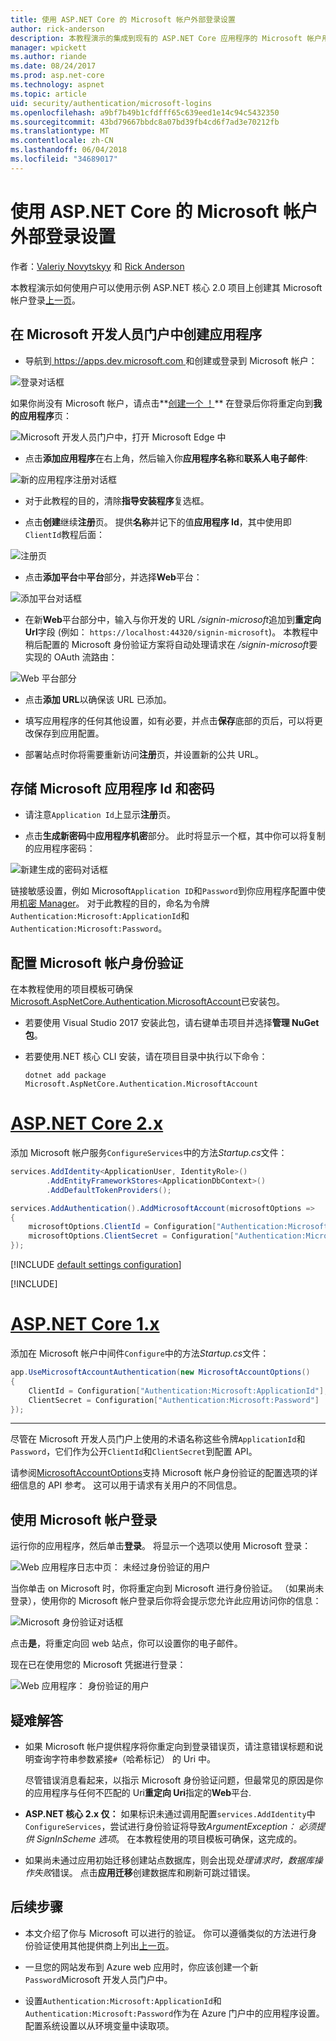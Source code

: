 ```yaml
---
title: 使用 ASP.NET Core 的 Microsoft 帐户外部登录设置
author: rick-anderson
description: 本教程演示的集成到现有的 ASP.NET Core 应用程序的 Microsoft 帐户用户身份验证。
manager: wpickett
ms.author: riande
ms.date: 08/24/2017
ms.prod: asp.net-core
ms.technology: aspnet
ms.topic: article
uid: security/authentication/microsoft-logins
ms.openlocfilehash: a9bf7b49b1cfdfff65c639eed1e14c94c5432350
ms.sourcegitcommit: 43bd79667bbdc8a07bd39fb4cd6f7ad3e70212fb
ms.translationtype: MT
ms.contentlocale: zh-CN
ms.lasthandoff: 06/04/2018
ms.locfileid: "34689017"
---
```

# <a name="microsoft-account-external-login-setup-with-aspnet-core"></a>使用 ASP.NET Core 的 Microsoft 帐户外部登录设置

作者：[Valeriy Novytskyy](https://github.com/01binary) 和 [Rick Anderson](https://twitter.com/RickAndMSFT)

本教程演示如何使用户可以使用示例 ASP.NET 核心 2.0 项目上创建其 Microsoft 帐户登录[上一页](xref:security/authentication/social/index)。

## <a name="create-the-app-in-microsoft-developer-portal"></a>在 Microsoft 开发人员门户中创建应用程序

* 导航到[ https://apps.dev.microsoft.com ](https://apps.dev.microsoft.com)和创建或登录到 Microsoft 帐户：

![登录对话框](index/_static/MicrosoftDevLogin.png)

如果你尚没有 Microsoft 帐户，请点击**[创建一个 ！](https://signup.live.com/signup?wa=wsignin1.0&rpsnv=13&ct=1478151035&rver=6.7.6643.0&wp=SAPI_LONG&wreply=https%3a%2f%2fapps.dev.microsoft.com%2fLoginPostBack&id=293053&aadredir=1&contextid=D70D4F21246BAB50&bk=1478151036&uiflavor=web&uaid=f0c3de863a914c358b8dc01b1ff49e85&mkt=EN-US&lc=1033&lic=1)** 在登录后你将重定向到**我的应用程序**页：

![Microsoft 开发人员门户中，打开 Microsoft Edge 中](index/_static/MicrosoftDev.png)

* 点击**添加应用程序**在右上角，然后输入你**应用程序名称**和**联系人电子邮件**:

![新的应用程序注册对话框](index/_static/MicrosoftDevAppCreate.png)

* 对于此教程的目的，清除**指导安装程序**复选框。

* 点击**创建**继续**注册**页。 提供**名称**并记下的值**应用程序 Id**，其中使用即`ClientId`教程后面：

![注册页](index/_static/MicrosoftDevAppReg.png)

* 点击**添加平台**中**平台**部分，并选择**Web**平台：

![添加平台对话框](index/_static/MicrosoftDevAppPlatform.png)

* 在新**Web**平台部分中，输入与你开发的 URL */signin-microsoft*追加到**重定向 Url**字段 (例如： `https://localhost:44320/signin-microsoft`)。 本教程中稍后配置的 Microsoft 身份验证方案将自动处理请求在 */signin-microsoft*要实现的 OAuth 流路由：

![Web 平台部分](index/_static/MicrosoftRedirectUri.png)

* 点击**添加 URL**以确保该 URL 已添加。

* 填写应用程序的任何其他设置，如有必要，并点击**保存**底部的页后，可以将更改保存到应用配置。

* 部署站点时你将需要重新访问**注册**页，并设置新的公共 URL。

## <a name="store-microsoft-application-id-and-password"></a>存储 Microsoft 应用程序 Id 和密码

* 请注意`Application Id`上显示**注册**页。

* 点击**生成新密码**中**应用程序机密**部分。 此时将显示一个框，其中你可以将复制的应用程序密码：

![新建生成的密码对话框](index/_static/MicrosoftDevPassword.png)

链接敏感设置，例如 Microsoft`Application ID`和`Password`到你应用程序配置中使用[机密 Manager](xref:security/app-secrets)。 对于此教程的目的，命名为令牌`Authentication:Microsoft:ApplicationId`和`Authentication:Microsoft:Password`。

## <a name="configure-microsoft-account-authentication"></a>配置 Microsoft 帐户身份验证

在本教程使用的项目模板可确保[Microsoft.AspNetCore.Authentication.MicrosoftAccount](https://www.nuget.org/packages/Microsoft.AspNetCore.Authentication.MicrosoftAccount)已安装包。

* 若要使用 Visual Studio 2017 安装此包，请右键单击项目并选择**管理 NuGet 包**。
* 若要使用.NET 核心 CLI 安装，请在项目目录中执行以下命令：

   `dotnet add package Microsoft.AspNetCore.Authentication.MicrosoftAccount`

# <a name="aspnet-core-2xtabaspnetcore2x"></a>[ASP.NET Core 2.x](#tab/aspnetcore2x/)

添加 Microsoft 帐户服务`ConfigureServices`中的方法*Startup.cs*文件：

```csharp
services.AddIdentity<ApplicationUser, IdentityRole>()
        .AddEntityFrameworkStores<ApplicationDbContext>()
        .AddDefaultTokenProviders();

services.AddAuthentication().AddMicrosoftAccount(microsoftOptions =>
{
    microsoftOptions.ClientId = Configuration["Authentication:Microsoft:ApplicationId"];
    microsoftOptions.ClientSecret = Configuration["Authentication:Microsoft:Password"];
});
```

[!INCLUDE [default settings configuration](includes/default-settings.md)]

[!INCLUDE[](~/includes/chain-auth-providers.md)]

# <a name="aspnet-core-1xtabaspnetcore1x"></a>[ASP.NET Core 1.x](#tab/aspnetcore1x/)

添加在 Microsoft 帐户中间件`Configure`中的方法*Startup.cs*文件：

```csharp
app.UseMicrosoftAccountAuthentication(new MicrosoftAccountOptions()
{
    ClientId = Configuration["Authentication:Microsoft:ApplicationId"],
    ClientSecret = Configuration["Authentication:Microsoft:Password"]
});
```

---

尽管在 Microsoft 开发人员门户上使用的术语名称这些令牌`ApplicationId`和`Password`，它们作为公开`ClientId`和`ClientSecret`到配置 API。

请参阅[MicrosoftAccountOptions](/dotnet/api/microsoft.aspnetcore.builder.microsoftaccountoptions)支持 Microsoft 帐户身份验证的配置选项的详细信息的 API 参考。 这可以用于请求有关用户的不同信息。

## <a name="sign-in-with-microsoft-account"></a>使用 Microsoft 帐户登录

运行你的应用程序，然后单击**登录**。 将显示一个选项以使用 Microsoft 登录：

![Web 应用程序日志中页： 未经过身份验证的用户](index/_static/DoneMicrosoft.png)

当你单击 on Microsoft 时，你将重定向到 Microsoft 进行身份验证。 （如果尚未登录），使用你的 Microsoft 帐户登录后你将会提示您允许此应用访问你的信息：

![Microsoft 身份验证对话框](index/_static/MicrosoftLogin.png)

点击**是**，将重定向回 web 站点，你可以设置你的电子邮件。

现在已在使用您的 Microsoft 凭据进行登录：

![Web 应用程序： 身份验证的用户](index/_static/Done.png)

## <a name="troubleshooting"></a>疑难解答

* 如果 Microsoft 帐户提供程序将你重定向到登录错误页，请注意错误标题和说明查询字符串参数紧接`#`（哈希标记） 的 Uri 中。

  尽管错误消息看起来，以指示 Microsoft 身份验证问题，但最常见的原因是你的应用程序与任何不匹配的 Uri**重定向 Uri**指定的**Web**平台.
* **ASP.NET 核心 2.x 仅：** 如果标识未通过调用配置`services.AddIdentity`中`ConfigureServices`，尝试进行身份验证将导致*ArgumentException： 必须提供 SignInScheme 选项*。 在本教程使用的项目模板可确保，这完成的。
* 如果尚未通过应用初始迁移创建站点数据库，则会出现*处理请求时，数据库操作失败*错误。 点击**应用迁移**创建数据库和刷新可跳过错误。

## <a name="next-steps"></a>后续步骤

* 本文介绍了你与 Microsoft 可以进行的验证。 你可以遵循类似的方法进行身份验证使用其他提供商上列出[上一页](xref:security/authentication/social/index)。

* 一旦您的网站发布到 Azure web 应用时，你应该创建一个新`Password`Microsoft 开发人员门户中。

* 设置`Authentication:Microsoft:ApplicationId`和`Authentication:Microsoft:Password`作为在 Azure 门户中的应用程序设置。 配置系统设置以从环境变量中读取项。
